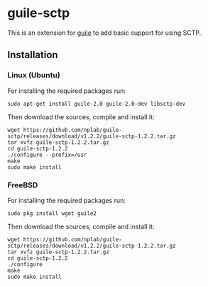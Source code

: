 # guile-sctp
This is an extension for [guile](https://www.gnu.org/software/guile/) to add basic support for
using SCTP.

## Installation
### Linux (Ubuntu)
For installing the required packages run:
```
sudo apt-get install guile-2.0 guile-2.0-dev libsctp-dev
```
Then download the sources, compile and install it:
```
wget https://github.com/nplab/guile-sctp/releases/download/v1.2.2/guile-sctp-1.2.2.tar.gz
tar xvfz guile-sctp-1.2.2.tar.gz
cd guile-sctp-1.2.2
./configure --prefix=/usr
make
sudo make install
```
### FreeBSD
For installing the required packages run:
```
sudo pkg install wget guile2
```
Then download the sources, compile and install it:
```
wget https://github.com/nplab/guile-sctp/releases/download/v1.2.2/guile-sctp-1.2.2.tar.gz
tar xvfz guile-sctp-1.2.2.tar.gz
cd guile-sctp-1.2.2
./configure
make
sudo make install
```
